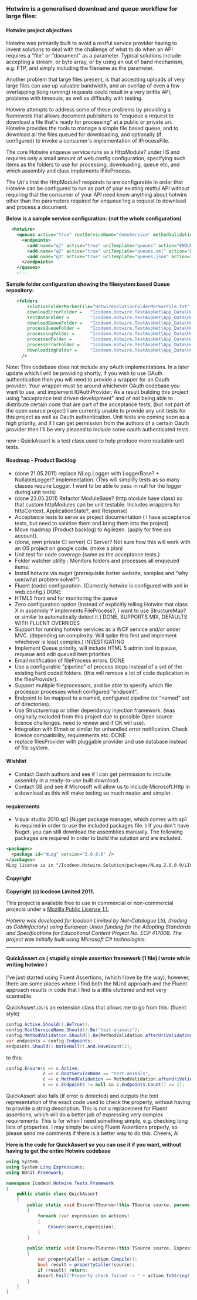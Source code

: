 ### Hotwire is a generalised download and queue workflow for large files:

#### Hotwire project objectives
Hotwire was primarily built to avoid a restful service provider having to invent solutions to deal with the challenge of what to do when an API requires a "file" or "document" as a parameter. Typical solutions include accepting a stream, or byte array, or by using an out of band mechanism, e.g. FTP, and simply including the filename as the parameter.

Another problem that large files present, is that accepting uploads of very large files can use up valuable bandwidth, and an overlap of even a few overlapping (long running) requests could result in a very brittle API, problems with timeouts, as well as difficulty with testing.

Hotwire attempts to address some of these problems by providing a framework that allows document publishers to "enqueue a request to download a file that's ready for processing" at a public or private uri. Hotwire provides the tools to manage a simple file based queue, and to download all the files queued for downloading, and optionally (if configured) to invoke a consumer's implementation of IProcessFile.

The core Hotwire enqueue service runs as a HttpModule? under IIS and requires only a small amount of web.config configuration, specifying such items as the folders to use for processing, downloading, queue etc, and which assembly and class implements IFileProcess.

The Uri's that the HttpModule? responds to are configurable in order that Hotwire can be configured to run as part of your existing restful API without requiring that the consumer of your API need know anything about hotwire other than the parameters required for enqueue'ing a request to download and process a document.

**Below is a sample service configuration: (not the whole configuration)**
```xml
  <hotwire>
    <queues active="true" rootServiceName="demoService" methodValidation="afterUriValidation"> 
      <endpoints>
        <add name="q1" active="true" uriTemplate="queues" action="ENQUEUE-REQUEST" httpMethods="POST" mediaType="json" security="oauth" />
        <add name="q2" active="true" uriTemplate="queues.xml" action="ENQUEUE-REQUEST" httpMethods="POST" mediaType="xml" security="oauth" />
        <add name="q3" active="true" uriTemplate="queues.json" action="ENQUEUE-REQUEST" httpMethods="POST" mediaType="json" security="oauth" />
      </endpoints>
    </queues>
    <!--  
```

**Sample folder configuration showing the filesystem based Queue repository:**

```xml
    <folders
        solutionFolderMarkerFile="HotwireSolutionFolderMarkerFile.txt"
        downloadErrorFolder =   "Icodeon.Hotwire.TestAspNet\App_Data\HotwireFolders\DownloadError"
        testDataFolder =        "Icodeon.Hotwire.TestAspNet\App_Data\HotwireFolders\TestFiles"
        downloadQueueFolder =   "Icodeon.Hotwire.TestAspNet\App_Data\HotwireFolders\DownloadQueue"
        processQueueFolder =    "Icodeon.Hotwire.TestAspNet\App_Data\HotwireFolders\ProcessQueue"
        processingFolder =      "Icodeon.Hotwire.TestAspNet\App_Data\HotwireFolders\Processing"
        processedFolder =       "Icodeon.Hotwire.TestAspNet\App_Data\HotwireFolders\Processed"
        processErrorFolder =    "Icodeon.Hotwire.TestAspNet\App_Data\HotwireFolders\ProcessError"
        downloadingFolder =     "Icodeon.Hotwire.TestAspNet\App_Data\HotwireFolders\Downloading"
      />
```

Note: This codebase does not include any oAuth implementations. In a later update which I will be providing shortly, if you wish to use OAuth authentication then you will need to provide a wrapper for an Oauth provider. Your wrapper must be around whichever OAuth codebase you want to use, and implement IOAuthProvider. As a result building this project using "acceptance test driven development" and of not being able to distribute certain code that are part of the acceptance tests, (but not part of the open source project) I am currently unable to provide any unit tests for this project as well as Oauth authentication. Unit tests are coming soon as a high priority, and if I can get permission from the authors of a certain Oauth provider then I'll be very pleased to include some oauth authenticated tests.

new : QuickAssert is a test class used to help produce more readable unit tests.

#### Roadmap - Product Backlog

* (done 21.05.2011) replace NLog.Logger with LoggerBase? + NullableLogger? implementation. (This will simplify tests as so many classes require Logger. I want to be able to pass in null for the logger during unit tests)
* (done 23.05.2011) Refactor ModuleBase? (http module base class) so that custom httpModules can be unit testable. Includes wrappers for httpContext, ApplicationState?, and Response)
* Acceptance tests to serve as project documentation ( I have acceptance tests, but need to sanitise them and bring them into the project)
* Move roadmap (Product backlog) to Agilezen. (apply for free o/s account).
* (done, own private CI server) CI Server? Not sure how this will work with an OS project on google code. (make a plan)
* Unit test for code coverage (same as the acceptance tests.)
* Folder watcher utility : Monitors folders and processes all enqueued items.
* Install hotwire via nuget (prerequisite better website, samples and "why use/what problem solve?")
* Fluent (code) configuration. (Currently hotwire is configured with xml in web.config.) DONE
* HTML5 front end for monitoring the queue
* Zero configuration option (Instead of explicitly telling Hotwire that class X in assembly Y implements FileProcess?, I want to use StructureMap? or similar to automatically detect it.) DONE, SUPPORTS MIX, DEFAULTS WITH FLUENT OVERRIDES
* Support for running hotwire services as a WCF service and/or under MVC. (depending on complexity. Will spike this first and implement whichever is least complex.) INVESTIGATING
* Implement Queue priority, will include HTML 5 admin tool to pause, requeue and edit queued item priorities.
* Email notification of fileProcess errors. DONE
* Use a configurable "pipeline" of process steps instead of a set of the existing hard coded folders. (this will remove a lot of code duplication in the filesProvider).
* Support multiple fileprocessors, and be able to specify which file processor processes which configured "endpoint".
* Endpoint to be mapped to a named, configured pipeline (or "named" set of directories).
* Use Structuremap or other dependancy injection framework. (was originally excluded from this project due to possible Open source licence challenges. need to review and if OK will use).
* Integration with Elmah or similar for unhandled error notification. Check licence compatibility, requirements etc. DONE
* replace filesProvider with pluggable provider and use database instead of file system.

#### Wishlist
* Contact Oauth authors and see if I can get permission to include assembly in a ready-to-use built download.
* Contact GB and see if Microsoft will allow us to include Microsoft.Http in a download as this will make testing so much neater and simpler.

#### requirements
* Visual studio 2010 sp1 (Nuget package manager, which comes with sp1 is required in order to use the included packages file. ) If you don't have Nuget, you can still download the assemblies manually.
The following packages are required in order to build the solution and are included.

```xml
<packages>
  <package id="NLog" version="2.0.0.0" />
</packages>
NLog licence is in "/Icodeon.Hotwire.Solution/packages/NLog.2.0.0.0/LICENCE.txt"
```

#### Copyright
**Copyright (c) Icodeon Limited 2011.**

This project is available free to use in commercial or non-commercial projects under a [Mozilla Public License 1.1.](http://www.mozilla.org/MPL/MPL-1.1-annotated.html)

*Hotwire was developed for Icodeon Limited by Net-Catalogue Ltd, (trading as Goblinfactory) using European Union funding for the Adopting Standards and Specifications for Educational Content Project No. ECP 417008. The project was initially built using Microsoft C# technologies.*

---

#### QuickAssert.cs ( stupidly simple assertion framework (1 file) I wrote while writing hotwire )

I've just started using Fluent Assertions, (which I love by the way), however, there are some places where I find both the NUnit approach and the Fluent approach results in code that I find is a little cluttered and not very scannable.

QuickAssert.cs is an extension class that allows me to go from this: (fluent style)

```cs
config.Active.Should().BeTrue();
config.RootServiceName.Should().Be("test-animals");
config.MethodValidation.Should().Be(MethodValidation.afterUriValidation);
var endpoints = config.Endpoints;
endpoints.Should().NotBeNull().And.HaveCount(2);
```

to this:

```cs
config.Ensure(c => c.Active,
              c => c.RootServiceName == "test-animals",
              c => c.MethodValidation == MethodValidation.afterUriValidation,
              c => c.Endpoints != null && c.Endpoints.Count() == 2);
```

QuickAssert also fails (if error is detected) and outputs the text representation of the exact code used to check the property, without having to provide a string description. This is not a replacement for Fluent assertions, which will do a better job of expressing very complex requirements. This is for when I need something simple, e.g. checking long lists of properties. I may simply be using Fluent Assertions properly, so please send me comments if there is a better way to do this. Cheers, Al

**Here is the code for QuickAssert so you can use it if you want, without having to get the entire Hotwire codebase**

```cs
using System;
using System.Linq.Expressions;
using NUnit.Framework;

namespace Icodeon.Hotwire.Tests.Framework
{
    public static class QuickAssert
    {
        public static void Ensure<TSource>(this TSource source, params Expression<Func<TSource, bool>>[] actions)
        {
            foreach (var expression in actions)
            {
                Ensure(source,expression);
            }
        }

        public static void Ensure<TSource>(this TSource source, Expression<Func<TSource, bool>> action)
        {
            var propertyCaller = action.Compile();
            bool result = propertyCaller(source);
            if (result) return;
            Assert.Fail("Property check failed -> " + action.ToString());
        }
    }
}
```

